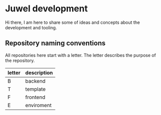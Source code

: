 # Juwel development

Hi there, I am here to share some of ideas and concepts about the development and tooling.


## Repository naming conventions

All repositories here start with a letter. The letter describes the purpose of the repository.

| letter | description|
|----|-----|
| B | backend |
| T | template |
| F | frontend |
| E | enviroment |
